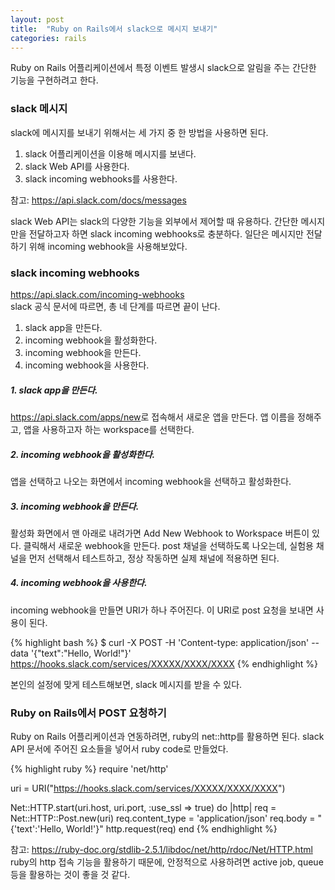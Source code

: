 ```yaml
---
layout: post
title:  "Ruby on Rails에서 slack으로 메시지 보내기"
categories: rails
---
```


Ruby on Rails 어플리케이션에서 특정 이벤트 발생시 slack으로 알림을 주는 간단한 기능을 구현하려고 한다.

### slack 메시지
slack에 메시지를 보내기 위해서는 세 가지 중 한 방법을 사용하면 된다.
1. slack 어플리케이션을 이용해 메시지를 보낸다.
2. slack Web API를 사용한다.
3. slack incoming webhooks를 사용한다.

참고: <https://api.slack.com/docs/messages>
<br>

slack Web API는 slack의 다양한 기능을 외부에서 제어할 때 유용하다.
간단한 메시지만을 전달하고자 하면 slack incoming webhooks로 충분하다.
일단은 메시지만 전달하기 위해 incoming webhook을 사용해보았다.

### slack incoming webhooks
<https://api.slack.com/incoming-webhooks>
<br>
slack 공식 문서에 따르면, 총 네 단계를 따르면 끝이 난다.
1. slack app을 만든다.
2. incoming webhook을 활성화한다.
3. incoming webhook을 만든다.
4. incoming webhook을 사용한다.

##### 1. slack app을 만든다.
<https://api.slack.com/apps/new>로 접속해서 새로운 앱을 만든다.
앱 이름을 정해주고, 앱을 사용하고자 하는 workspace를 선택한다.

##### 2. incoming webhook을 활성화한다.
앱을 선택하고 나오는 화면에서 incoming webhook을 선택하고 활성화한다.

##### 3. incoming webhook을 만든다.
활성화 화면에서 맨 아래로 내려가면 Add New Webhook to Workspace 버튼이 있다.
클릭해서 새로운 webhook을 만든다.
post 채널을 선택하도록 나오는데, 실험용 채널을 먼저 선택해서 테스트하고, 정상 작동하면 실제 채널에 적용하면 된다.

##### 4. incoming webhook을 사용한다.
incoming webhook을 만들면 URI가 하나 주어진다. 이 URI로 post 요청을 보내면 사용이 된다.

{% highlight bash %}
$ curl -X POST -H 'Content-type: application/json' --data '{"text":"Hello, World!"}' https://hooks.slack.com/services/XXXXX/XXXX/XXXX
{% endhighlight %}

본인의 설정에 맞게 테스트해보면, slack 메시지를 받을 수 있다.

### Ruby on Rails에서 POST 요청하기
Ruby on Rails 어플리케이션과 연동하려면, ruby의 net::http를 활용하면 된다.
slack API 문서에 주어진 요소들을 넣어서 ruby code로 만들었다.

{% highlight ruby %}
require 'net/http'

uri = URI("https://hooks.slack.com/services/XXXXX/XXXX/XXXX")

Net::HTTP.start(uri.host, uri.port, :use_ssl => true) do |http|
	req = Net::HTTP::Post.new(uri)
	req.content_type = 'application/json'
	req.body = "{'text':'Hello, World!'}"
	http.request(req)
end	
{% endhighlight %}

참고: <https://ruby-doc.org/stdlib-2.5.1/libdoc/net/http/rdoc/Net/HTTP.html>
<br>
ruby의 http 접속 기능을 활용하기 때문에, 안정적으로 사용하려면 active job, queue 등을 활용하는 것이 좋을 것 같다.
